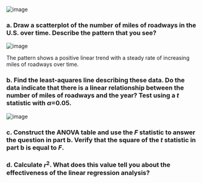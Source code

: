 
![image](https://github.com/user-attachments/assets/496753a3-ba54-4d69-be25-f6696998955c)

### a. Draw a scatterplot of the number of miles of roadways in the U.S. over time. Describe the pattern that you see?

![image](https://github.com/user-attachments/assets/92f05170-b123-4a65-a9fd-f5bffa21b4a9)

The pattern shows a positive linear trend with a steady rate of increasing miles of roadways over time. 


### b. Find the least-aquares line describing these data. Do the data indicate that there is a linear relationship between the number of miles of roadways and the year? Test using a $t$ statistic with $\alpha$=0.05.

![image](https://github.com/user-attachments/assets/2760c11a-f44c-40c5-8bf2-e17b3971d932)



### c. Construct the ANOVA table and use the $F$ statistic to answer the question in part b. Verify that the square of the $t$ statistic in part b is equal to $F$.




### d. Calculate $r^2$. What does this value tell you about the effectiveness of the linear regression analysis?



